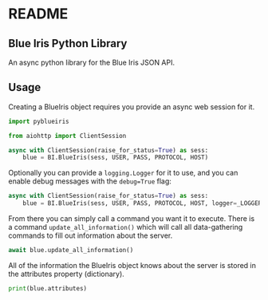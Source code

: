 # README

## Blue Iris Python Library

An async python library for the Blue Iris JSON API.

## Usage

Creating a BlueIris object requires you provide an async web session for it.

```python
import pyblueiris

from aiohttp import ClientSession
```

```python
async with ClientSession(raise_for_status=True) as sess:
    blue = BI.BlueIris(sess, USER, PASS, PROTOCOL, HOST)
```

Optionally you can provide a `logging.Logger` for it to use, and you can enable debug messages with the `debug=True` flag:

```python
async with ClientSession(raise_for_status=True) as sess:
    blue = BI.BlueIris(sess, USER, PASS, PROTOCOL, HOST, logger=_LOGGER, debug=True)
```

From there you can simply call a command you want it to execute. There is a command `update_all_information()` which will call all data-gathering commands to fill out information about the server.

```python
await blue.update_all_information()
```

All of the information the BlueIris object knows about the server is stored in the attributes property \(dictionary\).

```python
print(blue.attributes)
```

